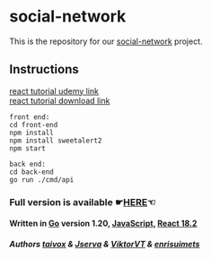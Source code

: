 # social-network

This is the repository for our [social-network](https://01.kood.tech/git/root/public/src/branch/master/subjects/social-network) project.

## Instructions

[react tutorial udemy link](https://www.udemy.com/course/working-with-react-and-go-golang/) <br>
[react tutorial download link](https://drive.google.com/drive/folders/1RDyiD7uP4kbUYZU4ZzNW7IueRY9IDalA?usp=share_link)

```
front end:
cd front-end
npm install
npm install sweetalert2
npm start

back end:
cd back-end
go run ./cmd/api
```

### Full version is available &#9755;[HERE](http://176.112.158.22:8090/)&#9756;

#### Written in [Go](https://go.dev/) version 1.20, [JavaScript](https://en.wikipedia.org/wiki/JavaScript), [React 18.2](https://react.dev/)

##### Authors [taivox](https://01.kood.tech/git/taivox) & [Jserva](https://01.kood.tech/git/Jserva) & [ViktorVT](https://01.kood.tech/git/ViktorVT) & [enrisuimets](https://01.kood.tech/git/enrisuimets)
